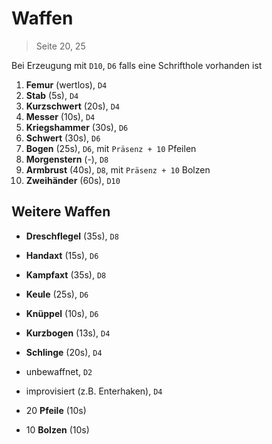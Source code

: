 # Waffen

> Seite 20, 25

Bei Erzeugung mit `D10`, `D6` falls eine Schrifthole vorhanden ist

1. **Femur** (wertlos), `D4`
2. **Stab** (5s), `D4`
3. **Kurzschwert** (20s), `D4`
4. **Messer** (10s), `D4`
5. **Kriegshammer** (30s), `D6`
6. **Schwert** (30s), `D6`
7. **Bogen** (25s), `D6`, mit `Präsenz + 10` Pfeilen
8. **Morgenstern** (-), `D8`
9. **Armbrust** (40s), `D8`, mit `Präsenz + 10` Bolzen
10. **Zweihänder** (60s), `D10`

## Weitere Waffen

- **Dreschflegel** (35s), `D8`
- **Handaxt** (15s), `D6`
- **Kampfaxt** (35s), `D8`
- **Keule** (25s), `D6`
- **Knüppel** (10s), `D6`
- **Kurzbogen** (13s), `D4`
- **Schlinge** (20s), `D4`
- unbewaffnet, `D2`
- improvisiert (z.B. Enterhaken), `D4`

- 20 **Pfeile** (10s)
- 10 **Bolzen** (10s)
